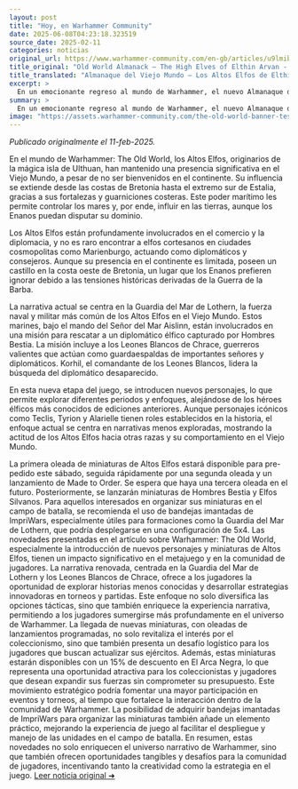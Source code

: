 ```yaml
---
layout: post
title: "Hoy, en Warhammer Community"
date: 2025-06-08T04:23:18.323519
source_date: 2025-02-11
categories: noticias
original_url: https://www.warhammer-community.com/en-gb/articles/u9lmibri/old-world-almanack-the-high-elves-of-elthin-arvan/
title_original: "Old World Almanack – The High Elves of Elthin Arvan - Warhammer Community"
title_translated: "Almanaque del Viejo Mundo – Los Altos Elfos de Elthin Arvan - Comunidad Warhammer"
excerpt: >
  En un emocionante regreso al mundo de Warhammer, el nuevo Almanaque del Viejo Mundo nos sumerge en la fascinante historia de los Altos Elfos y su influencia en el Viejo Mundo. Desde sus fortalezas costeras hasta su poderosa presencia naval, los Altos Elfos han mantenido su dominio sobre los mares, incluso tras su retirada de las tierras continentales. Este avance nos lleva a explorar sus intrincadas relaciones diplomáticas y su cultura militar, destacando a la Guardia del Mar de Lothern y su misión de rescate de un diplomático elfo capturado. Con nuevos personajes y tramas, esta entrega promete enriquecer el universo de Warhammer con historias frescas y emocionantes.
summary: >
  En un emocionante regreso al mundo de Warhammer, el nuevo Almanaque del Viejo Mundo nos sumerge en la fascinante historia de los Altos Elfos y su influencia en el Viejo Mundo. Desde sus fortalezas costeras hasta su poderosa presencia naval, los Altos Elfos han mantenido su dominio sobre los mares, incluso tras su retirada de las tierras continentales. Este avance nos lleva a explorar sus intrincadas relaciones diplomáticas y su cultura militar, destacando a la Guardia del Mar de Lothern y su misión de rescate de un diplomático elfo capturado. Con nuevos personajes y tramas, esta entrega promete enriquecer el universo de Warhammer con historias frescas y emocionantes.
image: "https://assets.warhammer-community.com/the-old-world-banner-test.jpg"
---
```


*Publicado originalmente el 11-feb-2025.*

En el mundo de Warhammer: The Old World, los Altos Elfos, originarios de la mágica isla de Ulthuan, han mantenido una presencia significativa en el Viejo Mundo, a pesar de no ser bienvenidos en el continente. Su influencia se extiende desde las costas de Bretonia hasta el extremo sur de Estalia, gracias a sus fortalezas y guarniciones costeras. Este poder marítimo les permite controlar los mares y, por ende, influir en las tierras, aunque los Enanos puedan disputar su dominio.

Los Altos Elfos están profundamente involucrados en el comercio y la diplomacia, y no es raro encontrar a elfos cortesanos en ciudades cosmopolitas como Marienburgo, actuando como diplomáticos y consejeros. Aunque su presencia en el continente es limitada, poseen un castillo en la costa oeste de Bretonia, un lugar que los Enanos prefieren ignorar debido a las tensiones históricas derivadas de la Guerra de la Barba.

La narrativa actual se centra en la Guardia del Mar de Lothern, la fuerza naval y militar más común de los Altos Elfos en el Viejo Mundo. Estos marines, bajo el mando del Señor del Mar Aislinn, están involucrados en una misión para rescatar a un diplomático élfico capturado por Hombres Bestia. La misión incluye a los Leones Blancos de Chrace, guerreros valientes que actúan como guardaespaldas de importantes señores y diplomáticos. Korhil, el comandante de los Leones Blancos, lidera la búsqueda del diplomático desaparecido.

En esta nueva etapa del juego, se introducen nuevos personajes, lo que permite explorar diferentes periodos y enfoques, alejándose de los héroes élficos más conocidos de ediciones anteriores. Aunque personajes icónicos como Teclis, Tyrion y Alarielle tienen roles establecidos en la historia, el enfoque actual se centra en narrativas menos exploradas, mostrando la actitud de los Altos Elfos hacia otras razas y su comportamiento en el Viejo Mundo.

La primera oleada de miniaturas de Altos Elfos estará disponible para pre-pedido este sábado, seguida rápidamente por una segunda oleada y un lanzamiento de Made to Order. Se espera que haya una tercera oleada en el futuro. Posteriormente, se lanzarán miniaturas de Hombres Bestia y Elfos Silvanos. Para aquellos interesados en organizar sus miniaturas en el campo de batalla, se recomienda el uso de bandejas imantadas de ImpriWars, especialmente útiles para formaciones como la Guardia del Mar de Lothern, que podría desplegarse en una configuración de 5x4.
Las novedades presentadas en el artículo sobre Warhammer: The Old World, especialmente la introducción de nuevos personajes y miniaturas de Altos Elfos, tienen un impacto significativo en el metajuego y en la comunidad de jugadores. La narrativa renovada, centrada en la Guardia del Mar de Lothern y los Leones Blancos de Chrace, ofrece a los jugadores la oportunidad de explorar historias menos conocidas y desarrollar estrategias innovadoras en torneos y partidas. Este enfoque no solo diversifica las opciones tácticas, sino que también enriquece la experiencia narrativa, permitiendo a los jugadores sumergirse más profundamente en el universo de Warhammer. La llegada de nuevas miniaturas, con oleadas de lanzamientos programadas, no solo revitaliza el interés por el coleccionismo, sino que también presenta un desafío logístico para los jugadores que buscan actualizar sus ejércitos. Además, estas miniaturas estarán disponibles con un 15% de descuento en El Arca Negra, lo que representa una oportunidad atractiva para los coleccionistas y jugadores que desean expandir sus fuerzas sin comprometer su presupuesto. Este movimiento estratégico podría fomentar una mayor participación en eventos y torneos, al tiempo que fortalece la interacción dentro de la comunidad de Warhammer. La posibilidad de adquirir bandejas imantadas de ImpriWars para organizar las miniaturas también añade un elemento práctico, mejorando la experiencia de juego al facilitar el despliegue y manejo de las unidades en el campo de batalla. En resumen, estas novedades no solo enriquecen el universo narrativo de Warhammer, sino que también ofrecen oportunidades tangibles y desafíos para la comunidad de jugadores, incentivando tanto la creatividad como la estrategia en el juego.
[Leer noticia original ➜](https://www.warhammer-community.com/en-gb/articles/u9lmibri/old-world-almanack-the-high-elves-of-elthin-arvan/)
